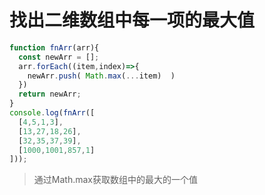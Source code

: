 # 找出二维数组中每一项的最大值

```js
function fnArr(arr){
  const newArr = [];
  arr.forEach((item,index)=>{
    newArr.push( Math.max(...item)  )
  })
  return newArr;
}
console.log(fnArr([
  [4,5,1,3],
  [13,27,18,26],
  [32,35,37,39],
  [1000,1001,857,1]
]));
```

> 通过Math.max获取数组中的最大的一个值